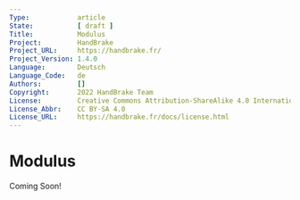```yaml
---
Type:            article
State:           [ draft ]
Title:           Modulus
Project:         HandBrake
Project_URL:     https://handbrake.fr/
Project_Version: 1.4.0
Language:        Deutsch
Language_Code:   de
Authors:         []
Copyright:       2022 HandBrake Team
License:         Creative Commons Attribution-ShareAlike 4.0 International
License_Abbr:    CC BY-SA 4.0
License_URL:     https://handbrake.fr/docs/license.html
---
```


Modulus
=============================

Coming Soon!
